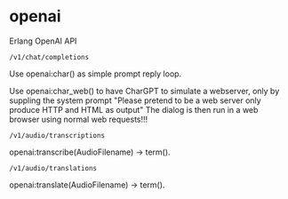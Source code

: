 # openai

Erlang OpenAI API 


    /v1/chat/completions

Use openai:char() as simple prompt reply loop.

Use openai:char_web() to have CharGPT to simulate a webserver, only
by suppling the system prompt "Please pretend to be a web server only produce HTTP and HTML as output" The dialog is then run in a web browser using normal web requests!!!

    /v1/audio/transcriptions

openai:transcribe(AudioFilename) ->  term().

    /v1/audio/translations

openai:translate(AudioFilename) -> term().
